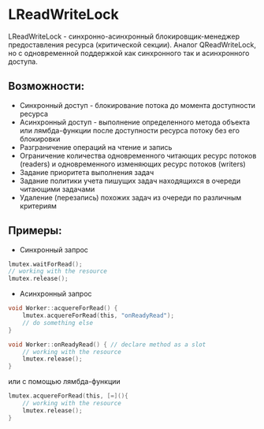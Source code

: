 # LReadWriteLock
LReadWriteLock - синхронно-асинхронный блокировщик-менеджер предоставления ресурса (критической секции). Аналог QReadWriteLock, но с одновременной поддержкой как синхронного так и асинхронного доступа.
## Возможности:
+ Синхронный доступ - блокирование потока до момента доступности ресурса
+ Асинхронный доступ - выполнение определенного метода объекта или лямбда-функции после доступности ресурса потоку без его блокировки
+ Разграничение операций на чтение и запись
+ Ограничение количества одновременного читающих ресурс потоков (readers) и одновременного изменяющих ресурс потоков (writers)
+ Задание приоритета выполнения задач
+ Задание политики учета пишущих задач находящихся в очереди читающими задачами
+ Удаление (перезапись) похожих задач из очереди по различным критериям
## Примеры:
+ Синхронный запрос
```c
lmutex.waitForRead();
// working with the resource
lmutex.release();
```
+ Асинхронный запрос
```c
void Worker::acquereForRead() {
    lmutex.acquereForRead(this, "onReadyRead");
    // do something else
}

void Worker::onReadyRead() { // declare method as a slot
    // working with the resource
    lmutex.release();
}
```
или с помощью лямбда-функции
```c
lmutex.acquereForRead(this, [=](){
    // working with the resource
    lmutex.release();
}
